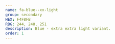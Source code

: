```yaml
---
name: fa-blue--xx-light
group: secondary
HEX: F4F8FB
RBG: 244, 248, 251
description: Blue - extra extra light variant.
order: 1
---
```

